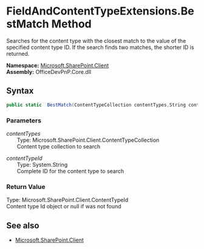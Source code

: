 # FieldAndContentTypeExtensions.BestMatch Method  
Searches for the content type with the closest match to the value of the specified content type ID. 
            If the search finds two matches, the shorter ID is returned.  

**Namespace:** [Microsoft.SharePoint.Client](Microsoft.SharePoint.Client.md)  
**Assembly:** OfficeDevPnP.Core.dll  
## Syntax
```C#
public static  BestMatch(ContentTypeCollection contentTypes,String contentTypeId)
```
### Parameters
*contentTypes*  
&emsp;&emsp;Type: Microsoft.SharePoint.Client.ContentTypeCollection  
&emsp;&emsp;Content type collection to search  
  
*contentTypeId*  
&emsp;&emsp;Type: System.String  
&emsp;&emsp;Complete ID for the content type to search  
  
### Return Value
Type: Microsoft.SharePoint.Client.ContentTypeId  
Content type Id object or null if was not found

## See also
- [Microsoft.SharePoint.Client](Microsoft.SharePoint.Client.md)
